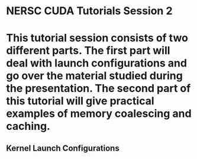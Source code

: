 <h1>NERSC CUDA Tutorials Session 2<h1>

This tutorial session consists of two different parts. The first part will deal with launch configurations and go over the material studied during the presentation. The second part of this tutorial will give practical examples of memory coalescing and caching.

<h2> Kernel Launch Configurations <h2>
